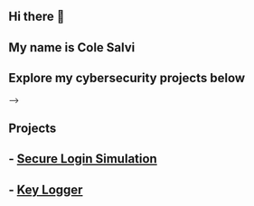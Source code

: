 ## Hi there 👋
## My name is Cole Salvi
## Explore my cybersecurity projects below
-->
## Projects
## - [Secure Login Simulation](https://github.com/colesalv/secure_login_simulation)
## - [Key Logger](https://github.com/colesalv/key_logger)
